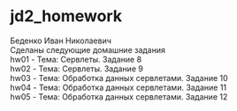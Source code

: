 # jd2_homework
Беденко Иван Николаевич <br>
Сделаны следующие домашние задания <br>
hw01 - Тема: Сервлеты. Задание 8 <br>
hw02 - Тема: Сервлеты. Задание 9 <br>
hw03 - Тема: Обработка данных сервлетами. Задание 10 <br>
hw04 - Тема: Обработка данных сервлетами. Задание 11 <br>
hw05 - Тема: Обработка данных сервлетами. Задание 12 <br>

